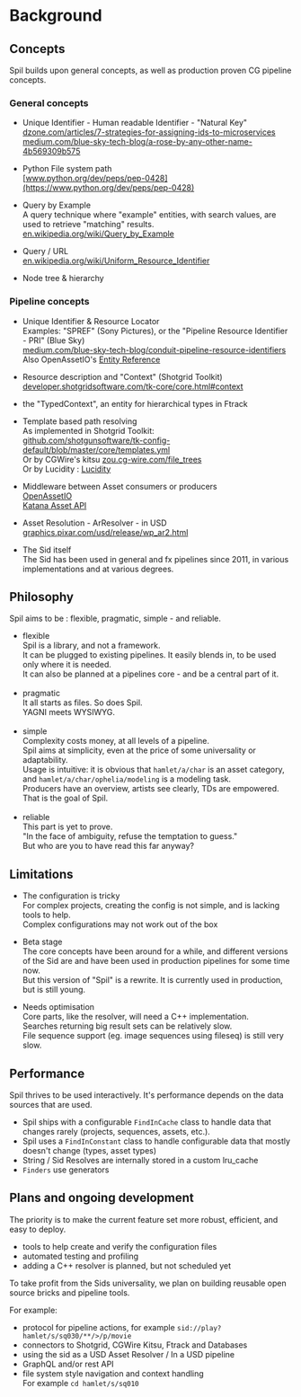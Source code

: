 # Background

## Concepts  

Spil builds upon general concepts, as well as production proven CG pipeline concepts.  

### General concepts

- Unique Identifier - Human readable Identifier - "Natural Key"  
  [dzone.com/articles/7-strategies-for-assigning-ids-to-microservices](https://dzone.com/articles/7-strategies-for-assigning-ids-to-microservices)  
  [medium.com/blue-sky-tech-blog/a-rose-by-any-other-name-4b569309b575](https://medium.com/blue-sky-tech-blog/a-rose-by-any-other-name-4b569309b575)
  
- Python File system path  
  [www.python.org/dev/peps/pep-0428](https://www.python.org/dev/peps/pep-0428)
  
- Query by Example  
  A query technique where "example" entities, with search values, are used to retrieve "matching" results.  
  [en.wikipedia.org/wiki/Query_by_Example](https://en.wikipedia.org/wiki/Query_by_Example#As_a_general_technique)
  
- Query / URL  
  [en.wikipedia.org/wiki/Uniform_Resource_Identifier](https://en.wikipedia.org/wiki/Uniform_Resource_Identifier)
  
- Node tree & hierarchy


### Pipeline concepts

- Unique Identifier & Resource Locator  
  Examples: "SPREF" (Sony Pictures), or the "Pipeline Resource Identifier - PRI" (Blue Sky)  
  [medium.com/blue-sky-tech-blog/conduit-pipeline-resource-identifiers](https://medium.com/blue-sky-tech-blog/conduit-pipeline-resource-identifiers-4432776da6ab)  
  Also OpenAssetIO's [Entity Reference](https://openassetio.github.io/OpenAssetIO/glossary.html#entity_reference)  
  
- Resource description and "Context" (Shotgrid Toolkit)  
  [developer.shotgridsoftware.com/tk-core/core.html#context](https://developer.shotgridsoftware.com/tk-core/core.html#context)  
  
- the "TypedContext", an entity for hierarchical types in Ftrack
  
- Template based path resolving  
  As implemented in Shotgrid Toolkit:  
  [github.com/shotgunsoftware/tk-config-default/blob/master/core/templates.yml](https://github.com/shotgunsoftware/tk-config-default/blob/master/core/templates.yml)   
  Or by CGWire's kitsu [zou.cg-wire.com/file_trees](https://zou.cg-wire.com/file_trees)   
  Or by Lucidity : [Lucidity](https://gitlab.com/4degrees/lucidity)  
  
- Middleware between Asset consumers or producers  
  [OpenAssetIO](https://github.com/OpenAssetIO/OpenAssetIO)  
  [Katana Asset API](https://learn.foundry.com/katana/4.0/Content/tg/asset_management_system_plugin_api/concepts.html)  

- Asset Resolution - ArResolver - in USD    
  [graphics.pixar.com/usd/release/wp_ar2.html](https://graphics.pixar.com/usd/release/wp_ar2.html)  
  
- The Sid itself    
  The Sid has been used in general and fx pipelines since 2011, in various implementations and at various degrees.    

## Philosophy

Spil aims to be : flexible, pragmatic, simple - and reliable.   
  
- flexible  
  Spil is a library, and not a framework.  
  It can be plugged to existing pipelines. It easily blends in, to be used only where it is needed.  
  It can also be planned at a pipelines core - and be a central part of it.    
  <br>  
- pragmatic    
  It all starts as files. So does Spil.  
  YAGNI meets WYSIWYG.  
  <br>  
- simple  
  Complexity costs money, at all levels of a pipeline.    
  Spil aims at simplicity, even at the price of some universality or adaptability.  
  Usage is intuitive: it is obvious that `hamlet/a/char` is an asset category, 
  and `hamlet/a/char/ophelia/modeling` is a modeling task.      
  Producers have an overview, artists see clearly, TDs are empowered.   
  That is the goal of Spil.     
  <br>
- reliable  
  This part is yet to prove.  
  "In the face of ambiguity, refuse the temptation to guess."    
  But who are you to have read this far anyway?  

## Limitations

- The configuration is tricky  
  For complex projects, creating the config is not simple, and is lacking tools to help.  
  Complex configurations may not work out of the box    
  
- Beta stage  
  The core concepts have been around for a while, and different versions of the Sid are and have been used in production pipelines for some time now.    
  But this version of "Spil" is a rewrite. It is currently used in production, but is still young.
  
- Needs optimisation  
  Core parts, like the resolver, will need a C++ implementation.      
  Searches returning big result sets can be relatively slow.  
  File sequence support (eg. image sequences using fileseq) is still very slow.     

## Performance

Spil thrives to be used interactively. 
It's performance depends on the data sources that are used.

- Spil ships with a configurable `FindInCache` class to handle data that changes rarely (projects, sequences, assets, etc.). 
- Spil uses a `FindInConstant` class to handle configurable data that mostly doesn't change (types, asset types)
- String / Sid Resolves are internally stored in a custom lru_cache
- `Finders` use generators

## Plans and ongoing development

The priority is to make the current feature set more robust, efficient, and easy to deploy.
- tools to help create and verify the configuration files
- automated testing and profiling
- adding a C++ resolver is planned, but not scheduled yet 

To take profit from the Sids universality, we plan on building reusable open source bricks and pipeline tools.

For example:
- protocol for pipeline actions, for example `sid://play?hamlet/s/sq030/**/>/p/movie`
- connectors to Shotgrid, CGWire Kitsu, Ftrack and Databases
- using the sid as a USD Asset Resolver / In a USD pipeline
- GraphQL and/or rest API  
- file system style navigation and context handling    
For example `cd hamlet/s/sq010`


<br/>